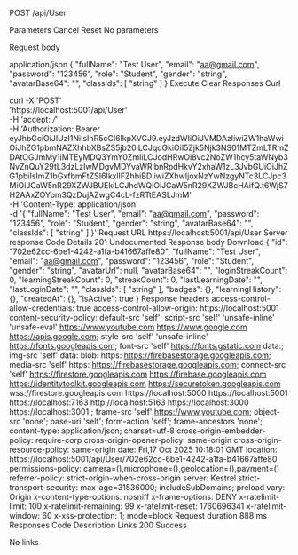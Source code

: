 POST
/api/User

Parameters
Cancel
Reset
No parameters

Request body

application/json
{
  "fullName": "Test User",
  "email": "aa@gmail.com",
  "password": "123456",
  "role": "Student",
  "gender": "string",
  "avatarBase64": "",
  "classIds": [
    "string"
  ]
}
Execute
Clear
Responses
Curl

curl -X 'POST' \
  'https://localhost:5001/api/User' \
  -H 'accept: */*' \
  -H 'Authorization: Bearer eyJhbGciOiJIUzI1NiIsInR5cCI6IkpXVCJ9.eyJzdWIiOiJVMDAzIiwiZW1haWwiOiJhZG1pbmNAZXhhbXBsZS5jb20iLCJqdGkiOiI5Zjk5Njk3NS01MTZmLTRmZDAtOGJmMy1iMTEyMDQ3YmY0ZmIiLCJodHRwOi8vc2NoZW1hcy5taWNyb3NvZnQuY29tL3dzLzIwMDgvMDYvaWRlbnRpdHkvY2xhaW1zL3JvbGUiOiJhZG1pbiIsImZ1bGxfbmFtZSI6IkxlIFZhbiBDIiwiZXhwIjoxNzYwNzgyNTc3LCJpc3MiOiJCaW5nR29XZWJBUEkiLCJhdWQiOiJCaW5nR29XZWJBcHAifQ.t6WjS7H2AAxZOYpm3QzDujAZwgC4cL-fzRTtEASLJmM' \
  -H 'Content-Type: application/json' \
  -d '{
  "fullName": "Test User",
  "email": "aa@gmail.com",
  "password": "123456",
  "role": "Student",
  "gender": "string",
  "avatarBase64": "",
  "classIds": [
    "string"
  ]
}'
Request URL
https://localhost:5001/api/User
Server response
Code	Details
201
Undocumented
Response body
Download
{
  "id": "702e62cc-6be1-4242-a1fa-b41667affe80",
  "fullName": "Test User",
  "email": "aa@gmail.com",
  "password": "123456",
  "role": "Student",
  "gender": "string",
  "avatarUrl": null,
  "avatarBase64": "",
  "loginStreakCount": 0,
  "learningStreakCount": 0,
  "streakCount": 0,
  "lastLearningDate": "",
  "lastLoginDate": "",
  "classIds": [
    "string"
  ],
  "badges": {},
  "learningHistory": {},
  "createdAt": {},
  "isActive": true
}
Response headers
 access-control-allow-credentials: true 
 access-control-allow-origin: https://localhost:5001 
 content-security-policy: default-src 'self'; script-src 'self' 'unsafe-inline' 'unsafe-eval' https://www.youtube.com https://www.google.com https://apis.google.com; style-src 'self' 'unsafe-inline' https://fonts.googleapis.com; font-src 'self' https://fonts.gstatic.com data:; img-src 'self' data: blob: https: https://firebasestorage.googleapis.com; media-src 'self' https: https://firebasestorage.googleapis.com; connect-src 'self' https://firestore.googleapis.com https://firebase.googleapis.com https://identitytoolkit.googleapis.com https://securetoken.googleapis.com wss://firestore.googleapis.com https://localhost:5000 https://localhost:5001 https://localhost:7163 http://localhost:5163 https://localhost:3000 https://localhost:3001 ; frame-src 'self' https://www.youtube.com; object-src 'none'; base-uri 'self'; form-action 'self'; frame-ancestors 'none'; 
 content-type: application/json; charset=utf-8 
 cross-origin-embedder-policy: require-corp 
 cross-origin-opener-policy: same-origin 
 cross-origin-resource-policy: same-origin 
 date: Fri,17 Oct 2025 10:18:01 GMT 
 location: https://localhost:5001/api/User/702e62cc-6be1-4242-a1fa-b41667affe80 
 permissions-policy: camera=(),microphone=(),geolocation=(),payment=() 
 referrer-policy: strict-origin-when-cross-origin 
 server: Kestrel 
 strict-transport-security: max-age=31536000; includeSubDomains; preload 
 vary: Origin 
 x-content-type-options: nosniff 
 x-frame-options: DENY 
 x-ratelimit-limit: 100 
 x-ratelimit-remaining: 99 
 x-ratelimit-reset: 1760696341 
 x-ratelimit-window: 60 
 x-xss-protection: 1; mode=block 
Request duration
888 ms
Responses
Code	Description	Links
200	
Success

No links
